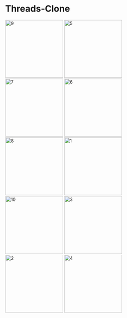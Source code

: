 # Threads-Clone


<img width="184" alt="9" src="https://github.com/piwien/Threads-Clone/assets/71926128/4e1201ea-ab6e-46fb-9e18-47b07568bc95">
<img width="184" alt="5" src="https://github.com/piwien/Threads-Clone/assets/71926128/69fd9f45-2042-434a-a6b8-d4a7ea69539f">
<img width="184" alt="7" src="https://github.com/piwien/Threads-Clone/assets/71926128/f8dcbb2e-d544-4a37-920b-2c8dcd3b13f8">
<img width="184" alt="6" src="https://github.com/piwien/Threads-Clone/assets/71926128/255ad7af-2823-4c4c-889b-ccf3c7714abb">
<img width="184" alt="8" src="https://github.com/piwien/Threads-Clone/assets/71926128/4460d85d-4a9e-4983-aa59-d5b7e88408bb">
<img width="184" alt="1" src="https://github.com/piwien/Threads-Clone/assets/71926128/2afb2532-4553-498f-ac36-9689716a9470">
<img width="184" alt="10" src="https://github.com/piwien/Threads-Clone/assets/71926128/c3e067ba-8d97-4eae-ac4f-98e045dc4fef">
<img width="184" alt="3" src="https://github.com/piwien/Threads-Clone/assets/71926128/f87c1578-bc20-4be2-9c9b-c01700252342">
<img width="184" alt="2" src="https://github.com/piwien/Threads-Clone/assets/71926128/f2da5253-7201-44f5-8eed-c3896effda39">
<img width="184" alt="4" src="https://github.com/piwien/Threads-Clone/assets/71926128/ed9da4b0-61b7-4f5b-9946-7cf8a565cf3b">

